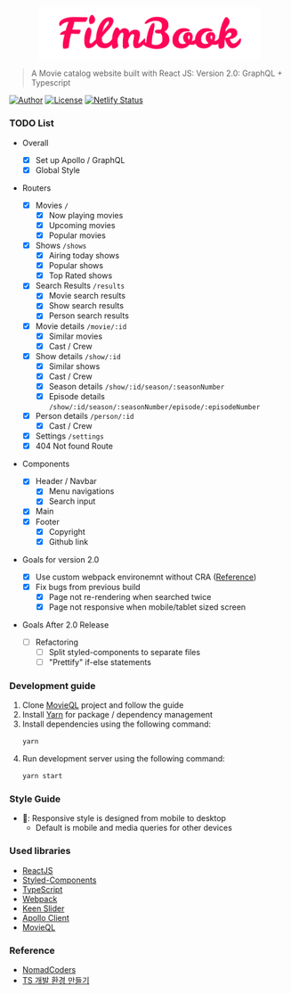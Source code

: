 <p align="center">
   <img src="src/Assets/logo.png" width="400"/>
</p>

> A Movie catalog website built with React JS: Version 2.0: GraphQL + Typescript

[![Author](https://img.shields.io/badge/author-RunFridge-green?style=flat)](https://github.com/RunFridge/film-book)
[![License](https://img.shields.io/github/license/RunFridge/film-book)](https://github.com/RunFridge/film-book/blob/dev/LICENSE)
[![Netlify Status](https://api.netlify.com/api/v1/badges/39906376-fa5e-490c-9dd1-63604ee4f025/deploy-status)](https://app.netlify.com/sites/film-book/deploys)

### TODO List

- Overall

  - [x] Set up Apollo / GraphQL
  - [x] Global Style

- Routers

  - [x] Movies `/`
    - [x] Now playing movies
    - [x] Upcoming movies
    - [x] Popular movies
  - [x] Shows `/shows`
    - [x] Airing today shows
    - [x] Popular shows
    - [x] Top Rated shows
  - [x] Search Results `/results`
    - [x] Movie search results
    - [x] Show search results
    - [x] Person search results
  - [x] Movie details `/movie/:id`
    - [x] Similar movies
    - [x] Cast / Crew
  - [x] Show details `/show/:id`
    - [x] Similar shows
    - [x] Cast / Crew
    - [x] Season details `/show/:id/season/:seasonNumber`
    - [x] Episode details `/show/:id/season/:seasonNumber/episode/:episodeNumber`
  - [x] Person details `/person/:id`
    - [x] Cast / Crew
  - [x] Settings `/settings`
  - [x] 404 Not found Route

- Components

  - [x] Header / Navbar
    - [x] Menu navigations
    - [x] Search input
  - [x] Main
  - [x] Footer
    - [x] Copyright
    - [x] Github link

- Goals for version 2.0

  - [x] Use custom webpack environemnt without CRA ([Reference](https://velog.io/@jhj46456/React-%EA%B0%9C%EB%B0%9C-%ED%99%98%EA%B2%BD-%EC%A7%81%EC%A0%91-%EB%A7%8C%EB%93%A4%EA%B8%B0))
  - [x] Fix bugs from previous build
    - [x] Page not re-rendering when searched twice
    - [x] Page not responsive when mobile/tablet sized screen

- Goals After 2.0 Release
  - [ ] Refactoring
    - [ ] Split styled-components to separate files
    - [ ] "Prettify" if-else statements

### Development guide

1. Clone [MovieQL](https://github.com/hwhang0917/ql-movie-api/) project and follow the guide
2. Install [Yarn](https://yarnpkg.com/getting-started/install) for package / dependency management
3. Install dependencies using the following command:
   ```sh
   yarn
   ```
4. Run development server using the following command:
   ```sh
   yarn start
   ```

### Style Guide

- 📱: Responsive style is designed from mobile to desktop
  - Default is mobile and media queries for other devices

### Used libraries

- [ReactJS](https://reactjs.org/)
- [Styled-Components](https://styled-components.com/)
- [TypeScript](https://www.typescriptlang.org/)
- [Webpack](https://webpack.js.org/)
- [Keen Slider](https://keen-slider.io/)
- [Apollo Client](https://www.apollographql.com/docs/react/)
- [MovieQL](https://github.com/hwhang0917/ql-movie-api/)

### Reference

- [NomadCoders](http://nomadcoders.co/)
- [TS 개발 환경 만들기](https://velog.io/@jhj46456/Typescript-React-%EA%B0%9C%EB%B0%9C-%ED%99%98%EA%B2%BD-%EC%A7%81%EC%A0%91-%EB%A7%8C%EB%93%A4%EA%B8%B0)
